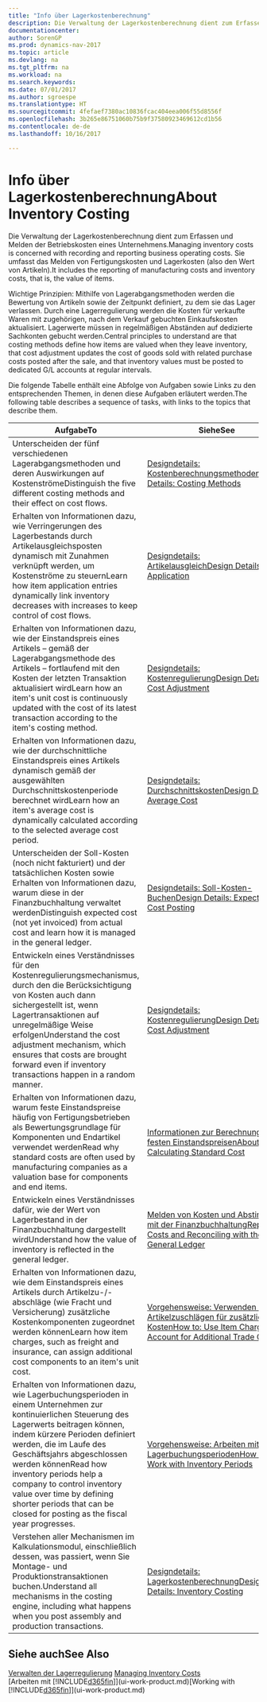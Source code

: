 ```yaml
---
title: "Info über Lagerkostenberechnung"
description: Die Verwaltung der Lagerkostenberechnung dient zum Erfassen und Melden der Betriebskosten eines Unternehmens. Sie umfasst das Melden von Fertigungskosten und Lagerkosten (also den Wert von Artikeln).
documentationcenter: 
author: SorenGP
ms.prod: dynamics-nav-2017
ms.topic: article
ms.devlang: na
ms.tgt_pltfrm: na
ms.workload: na
ms.search.keywords: 
ms.date: 07/01/2017
ms.author: sgroespe
ms.translationtype: HT
ms.sourcegitcommit: 4fefaef7380ac10836fcac404eea006f55d8556f
ms.openlocfilehash: 3b265e86751060b75b9f37580923469612cd1b56
ms.contentlocale: de-de
ms.lasthandoff: 10/16/2017

---
```

# <a name="about-inventory-costing"></a><span data-ttu-id="27f3c-104">Info über Lagerkostenberechnung</span><span class="sxs-lookup"><span data-stu-id="27f3c-104">About Inventory Costing</span></span>
<span data-ttu-id="27f3c-105">Die Verwaltung der Lagerkostenberechnung dient zum Erfassen und Melden der Betriebskosten eines Unternehmens.</span><span class="sxs-lookup"><span data-stu-id="27f3c-105">Managing inventory costs is concerned with recording and reporting business operating costs.</span></span> <span data-ttu-id="27f3c-106">Sie umfasst das Melden von Fertigungskosten und Lagerkosten (also den Wert von Artikeln).</span><span class="sxs-lookup"><span data-stu-id="27f3c-106">It includes the reporting of manufacturing costs and inventory costs, that is, the value of items.</span></span>  

 <span data-ttu-id="27f3c-107">Wichtige Prinzipien: Mithilfe von Lagerabgangsmethoden werden die Bewertung von Artikeln sowie der Zeitpunkt definiert, zu dem sie das Lager verlassen. Durch eine Lagerregulierung werden die Kosten für verkaufte Waren mit zugehörigen, nach dem Verkauf gebuchten Einkaufskosten aktualisiert. Lagerwerte müssen in regelmäßigen Abständen auf dedizierte Sachkonten gebucht werden.</span><span class="sxs-lookup"><span data-stu-id="27f3c-107">Central principles to understand are that costing methods define how items are valued when they leave inventory, that cost adjustment updates the cost of goods sold with related purchase costs posted after the sale, and that inventory values must be posted to dedicated G/L accounts at regular intervals.</span></span>  

 <span data-ttu-id="27f3c-108">Die folgende Tabelle enthält eine Abfolge von Aufgaben sowie Links zu den entsprechenden Themen, in denen diese Aufgaben erläutert werden.</span><span class="sxs-lookup"><span data-stu-id="27f3c-108">The following table describes a sequence of tasks, with links to the topics that describe them.</span></span>   

|<span data-ttu-id="27f3c-109">**Aufgabe**</span><span class="sxs-lookup"><span data-stu-id="27f3c-109">**To**</span></span>|<span data-ttu-id="27f3c-110">**Siehe**</span><span class="sxs-lookup"><span data-stu-id="27f3c-110">**See**</span></span>|  
|------------|-------------|  
|<span data-ttu-id="27f3c-111">Unterscheiden der fünf verschiedenen Lagerabgangsmethoden und deren Auswirkungen auf Kostenströme</span><span class="sxs-lookup"><span data-stu-id="27f3c-111">Distinguish the five different costing methods and their effect on cost flows.</span></span>|[<span data-ttu-id="27f3c-112">Designdetails: Kostenberechnungsmethoden</span><span class="sxs-lookup"><span data-stu-id="27f3c-112">Design Details: Costing Methods</span></span>](design-details-costing-methods.md)|  
|<span data-ttu-id="27f3c-113">Erhalten von Informationen dazu, wie Verringerungen des Lagerbestands durch Artikelausgleichsposten dynamisch mit Zunahmen verknüpft werden, um Kostenströme zu steuern</span><span class="sxs-lookup"><span data-stu-id="27f3c-113">Learn how item application entries dynamically link inventory decreases with increases to keep control of cost flows.</span></span>|[<span data-ttu-id="27f3c-114">Designdetails: Artikelausgleich</span><span class="sxs-lookup"><span data-stu-id="27f3c-114">Design Details: Item Application</span></span>](design-details-item-application.md)|  
|<span data-ttu-id="27f3c-115">Erhalten von Informationen dazu, wie der Einstandspreis eines Artikels – gemäß der Lagerabgangsmethode des Artikels – fortlaufend mit den Kosten der letzten Transaktion aktualisiert wird</span><span class="sxs-lookup"><span data-stu-id="27f3c-115">Learn how an item's unit cost is continuously updated with the cost of its latest transaction according to the item's costing method.</span></span>|[<span data-ttu-id="27f3c-116">Designdetails: Kostenregulierung</span><span class="sxs-lookup"><span data-stu-id="27f3c-116">Design Details: Cost Adjustment</span></span>](design-details-cost-adjustment.md)|  
|<span data-ttu-id="27f3c-117">Erhalten von Informationen dazu, wie der durchschnittliche Einstandspreis eines Artikels dynamisch gemäß der ausgewählten Durchschnittskostenperiode berechnet wird</span><span class="sxs-lookup"><span data-stu-id="27f3c-117">Learn how an item's average cost is dynamically calculated according to the selected average cost period.</span></span>|[<span data-ttu-id="27f3c-118">Designdetails: Durchschnittskosten</span><span class="sxs-lookup"><span data-stu-id="27f3c-118">Design Details: Average Cost</span></span>](design-details-average-cost.md)|  
|<span data-ttu-id="27f3c-119">Unterscheiden der Soll-Kosten (noch nicht fakturiert) und der tatsächlichen Kosten sowie Erhalten von Informationen dazu, warum diese in der Finanzbuchhaltung verwaltet werden</span><span class="sxs-lookup"><span data-stu-id="27f3c-119">Distinguish expected cost (not yet invoiced) from actual cost and learn how it is managed in the general ledger.</span></span>|[<span data-ttu-id="27f3c-120">Designdetails: Soll-Kosten-Buchen</span><span class="sxs-lookup"><span data-stu-id="27f3c-120">Design Details: Expected Cost Posting</span></span>](design-details-expected-cost-posting.md)|  
|<span data-ttu-id="27f3c-121">Entwickeln eines Verständnisses für den Kostenregulierungsmechanismus, durch den die Berücksichtigung von Kosten auch dann sichergestellt ist, wenn Lagertransaktionen auf unregelmäßige Weise erfolgen</span><span class="sxs-lookup"><span data-stu-id="27f3c-121">Understand the cost adjustment mechanism, which ensures that costs are brought forward even if inventory transactions happen in a random manner.</span></span>|[<span data-ttu-id="27f3c-122">Designdetails: Kostenregulierung</span><span class="sxs-lookup"><span data-stu-id="27f3c-122">Design Details: Cost Adjustment</span></span>](design-details-cost-adjustment.md)|  
|<span data-ttu-id="27f3c-123">Erhalten von Informationen dazu, warum feste Einstandspreise häufig von Fertigungsbetrieben als Bewertungsgrundlage für Komponenten und Endartikel verwendet werden</span><span class="sxs-lookup"><span data-stu-id="27f3c-123">Read why standard costs are often used by manufacturing companies as a valuation base for components and end items.</span></span>|[<span data-ttu-id="27f3c-124">Informationen zur Berechnung von festen Einstandspreisen</span><span class="sxs-lookup"><span data-stu-id="27f3c-124">About Calculating Standard Cost</span></span>](finance-about-calculating-standard-cost.md)|  
|<span data-ttu-id="27f3c-125">Entwickeln eines Verständnisses dafür, wie der Wert von Lagerbestand in der Finanzbuchhaltung dargestellt wird</span><span class="sxs-lookup"><span data-stu-id="27f3c-125">Understand how the value of inventory is reflected in the general ledger.</span></span>|[<span data-ttu-id="27f3c-126">Melden von Kosten und Abstimmen mit der Finanzbuchhaltung</span><span class="sxs-lookup"><span data-stu-id="27f3c-126">Reporting Costs and Reconciling with the General Ledger</span></span>](finance-report-costs-and-reconcile-with-the-general-ledger.md)|  
|<span data-ttu-id="27f3c-127">Erhalten von Informationen dazu, wie dem Einstandspreis eines Artikels durch Artikelzu-/-abschläge (wie Fracht und Versicherung) zusätzliche Kostenkomponenten zugeordnet werden können</span><span class="sxs-lookup"><span data-stu-id="27f3c-127">Learn how item charges, such as freight and insurance, can assign additional cost components to an item's unit cost.</span></span>|[<span data-ttu-id="27f3c-128">Vorgehensweise: Verwenden von Artikelzuschlägen für zusätzliche Kosten</span><span class="sxs-lookup"><span data-stu-id="27f3c-128">How to: Use Item Charges to Account for Additional Trade Costs</span></span>](payables-how-assign-item-charges.md)|  
|<span data-ttu-id="27f3c-129">Erhalten von Informationen dazu, wie Lagerbuchungsperioden in einem Unternehmen zur kontinuierlichen Steuerung des Lagerwerts beitragen können, indem kürzere Perioden definiert werden, die im Laufe des Geschäftsjahrs abgeschlossen werden können</span><span class="sxs-lookup"><span data-stu-id="27f3c-129">Read how inventory periods help a company to control inventory value over time by defining shorter periods that can be closed for posting as the fiscal year progresses.</span></span>|[<span data-ttu-id="27f3c-130">Vorgehensweise: Arbeiten mit Lagerbuchungsperioden</span><span class="sxs-lookup"><span data-stu-id="27f3c-130">How to: Work with Inventory Periods</span></span>](finance-how-to-work-with-inventory-periods.md)|  
|<span data-ttu-id="27f3c-131">Verstehen aller Mechanismen im Kalkulationsmodul, einschließlich dessen, was passiert, wenn Sie Montage- und Produktionstransaktionen buchen.</span><span class="sxs-lookup"><span data-stu-id="27f3c-131">Understand all mechanisms in the costing engine, including what happens when you post assembly and production transactions.</span></span>|[<span data-ttu-id="27f3c-132">Designdetails: Lagerkostenberechnung</span><span class="sxs-lookup"><span data-stu-id="27f3c-132">Design Details: Inventory Costing</span></span>](design-details-inventory-costing.md)|

## <a name="see-also"></a><span data-ttu-id="27f3c-133">Siehe auch</span><span class="sxs-lookup"><span data-stu-id="27f3c-133">See Also</span></span>
<span data-ttu-id="27f3c-134">[Verwalten der Lagerregulierung](finance-manage-inventory-costs.md)  </span><span class="sxs-lookup"><span data-stu-id="27f3c-134">[Managing Inventory Costs](finance-manage-inventory-costs.md)  </span></span>  
<span data-ttu-id="27f3c-135">[Arbeiten mit [!INCLUDE[d365fin](includes/d365fin_md.md)]](ui-work-product.md)</span><span class="sxs-lookup"><span data-stu-id="27f3c-135">[Working with [!INCLUDE[d365fin](includes/d365fin_md.md)]](ui-work-product.md)</span></span>


